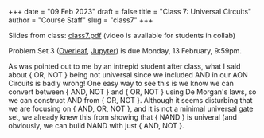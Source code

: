 +++
date = "09 Feb 2023"
draft = false
title = "Class 7: Universal Circuits"
author = "Course Staff"
slug = "class7"
+++

Slides from class: [class7.pdf](https://www.dropbox.com/s/1sbdh70qq6javef/class7.pdf?dl=0)
(video is available for students in collab)

Problem Set 3 ([Overleaf](https://www.overleaf.com/read/kvfjnywhnxrw), [Jupyter](https://uvatoc.github.io/ps/ps3.ipynb)) is due Monday, 13 February, 9:59pm.

As was pointed out to me by an intrepid student after class, what I
said about { OR, NOT } being not universal since we included AND in
our AON Circuits is badly wrong! One easy way to see this is we know
we can convert between { AND, NOT } and { OR, NOT } using De Morgan's
laws, so we can construct AND from { OR, NOT }. Although it seems
disturbing that we are focusing on { AND, OR, NOT }, and it is not a
minimal universal gate set, we already knew this from showing that {
NAND } is univeral (and obviously, we can build NAND with just { AND,
NOT }.